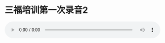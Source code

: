 # 三福培训第一次录音2

<audio style="width: 100%;" preload="false" controls controlslist="nodownload"><source src="//cdn.wechat.edu.pl/audio/mp3/old/12211.mp3" type="audio/mpeg">Your browser does not support the audio element.</audio>


